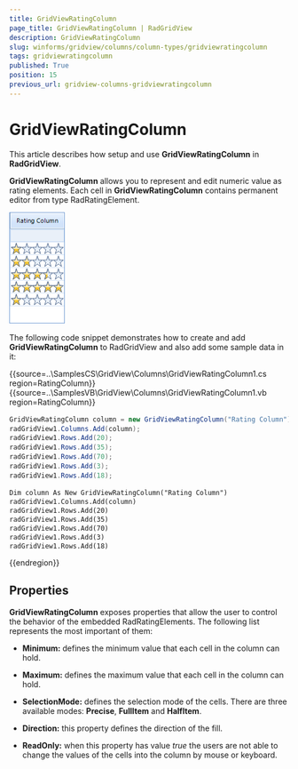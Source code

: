 ```yaml
---
title: GridViewRatingColumn
page_title: GridViewRatingColumn | RadGridView
description: GridViewRatingColumn
slug: winforms/gridview/columns/column-types/gridviewratingcolumn
tags: gridviewratingcolumn
published: True
position: 15
previous_url: gridview-columns-gridviewratingcolumn
---
```


# GridViewRatingColumn

This article describes how setup and use __GridViewRatingColumn__ in __RadGridView__.

__GridViewRatingColumn__ allows you to represent and edit numeric value as rating elements. Each cell in __GridViewRatingColumn__ contains permanent editor from type RadRatingElement. 

![gridview-columns-gridviewratingcolumn 001](images/gridview-columns-gridviewratingcolumn001.png)

The following code snippet demonstrates how to create and add __GridViewRatingColumn__ to RadGridView and also add some sample data in it:

{{source=..\SamplesCS\GridView\Columns\GridViewRatingColumn1.cs region=RatingColumn}} 
{{source=..\SamplesVB\GridView\Columns\GridViewRatingColumn1.vb region=RatingColumn}} 

````C#
GridViewRatingColumn column = new GridViewRatingColumn("Rating Column");
radGridView1.Columns.Add(column);
radGridView1.Rows.Add(20);
radGridView1.Rows.Add(35);
radGridView1.Rows.Add(70);
radGridView1.Rows.Add(3);
radGridView1.Rows.Add(18);

````
````VB.NET
Dim column As New GridViewRatingColumn("Rating Column")
radGridView1.Columns.Add(column)
radGridView1.Rows.Add(20)
radGridView1.Rows.Add(35)
radGridView1.Rows.Add(70)
radGridView1.Rows.Add(3)
radGridView1.Rows.Add(18)

````

{{endregion}} 

## Properties

__GridViewRatingColumn__ exposes properties that allow the user to control the behavior of the embedded RadRatingElements. The following list represents the most important of them:

* __Minimum:__ defines the minimum value that each cell in the column can hold.
            

* __Maximum:__ defines the maximum value that each cell in the column can hold.
            

* __SelectionMode:__ defines the selection mode of the cells. There are three available modes: __Precise__, __FullItem__ and __HalfItem__.
            

* __Direction:__ this property defines the direction of the fill.
            

* __ReadOnly:__ when this property has value *true* the users are not able to change the values of the cells into the column by mouse or keyboard.
            
